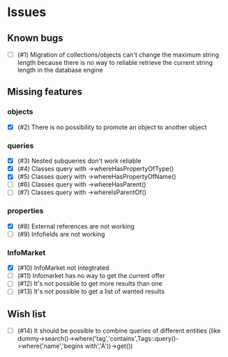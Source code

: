 # Issues

## Known bugs
- [ ] (#1) Migration of collections/objects can't change the maximum string length because there is no way to reliable retrieve the current string length in the database engine

## Missing features
### objects
- [X] (#2) There is no possibility to promote an object to another object

### queries
- [X] (#3) Nested subqueries don't work reliable
- [X] (#4) Classes query with ->whereHasPropertyOfType()
- [X] (#5) Classes query with ->whereHasPropertyOfName()
- [ ] (#6) Classes query with ->whereHasParent()
- [ ] (#7) Classes query with ->whereIsParentOf()

### properties
- [X] (#8) External references are not working
- [ ] (#9) Infofields are not working

### InfoMarket
- [X] (#10) InfoMarket not integtrated
- [ ] (#11) Infomarket has no way to get the current offer
- [ ] (#12) It's not possible to get more results than one
- [ ] (#13) It's not possible to get a list of wanted results
      
## Wish list
- [ ] (#14) It should be possible to combine queries of different entities (like dummy->search()->where('tag','contains',Tags::query()->where('name','begins with','A'))->get())

